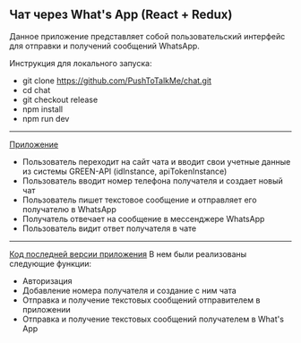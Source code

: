 ## Чат через What's App (React + Redux)

Данное приложение представляет собой пользовательский интерфейс для отправки и получений сообщений WhatsApp.

Инструкция для локального запуска:
  - git clone https://github.com/PushToTalkMe/chat.git
  - cd chat
  - git checkout release
  - npm install
  - npm run dev

-------------------------------------------------------
[Приложение](https://pushtotalkme.github.io/chat/)
  - Пользователь переходит на сайт чата и вводит свои учетные данные из
системы GREEN-API (idInstance, apiTokenInstance)
  - Пользователь вводит номер телефона получателя и создает новый чат
  - Пользователь пишет текстовое сообщение и отправляет его получателю в
WhatsApp
  - Получатель отвечает на сообщение в мессенджере WhatsApp
  - Пользователь видит ответ получателя в чате

---------------------------------------------------------
[Код последней версии приложения](https://github.com/PushToTalkMe/chat/tree/release)
В нем были реализованы следующие функции:
  - Авторизация
  - Добавление номера получателя и создание с ним чата
  - Отправка и получение текстовых сообщений отправителем в приложении
  - Отправка и получение текстовых сообщений получателем в What's App
